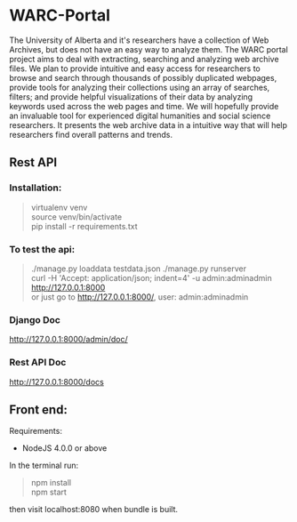 # WARC-Portal
The University of Alberta and it's researchers have a collection of Web Archives, but does not have an easy way to analyze them. The WARC portal project aims to deal with extracting, searching and analyzing web archive files. We plan to provide intuitive and easy access for researchers to browse and search through thousands of possibly duplicated webpages, provide tools for analyzing their collections using an array of searches, filters; and provide helpful visualizations of their data by analyzing keywords used across the web pages and time. We will hopefully provide an invaluable tool for experienced digital humanities and social science researchers. It presents the web archive data in a intuitive way that will help researchers find overall patterns and trends.


## Rest API


### Installation:
> virtualenv venv  
> source venv/bin/activate  
> pip install -r requirements.txt  


### To test the api:  
> ./manage.py loaddata testdata.json
> ./manage.py runserver  
> curl -H 'Accept: application/json; indent=4' -u admin:adminadmin http://127.0.0.1:8000  
or just go to http://127.0.0.1:8000/, user:  admin:adminadmin


### Django Doc
http://127.0.0.1:8000/admin/doc/


### Rest API Doc
http://127.0.0.1:8000/docs


## Front end:
Requirements:
* NodeJS 4.0.0 or above

In the terminal run:
> npm install  
> npm start  

then visit localhost:8080 when bundle is built.
